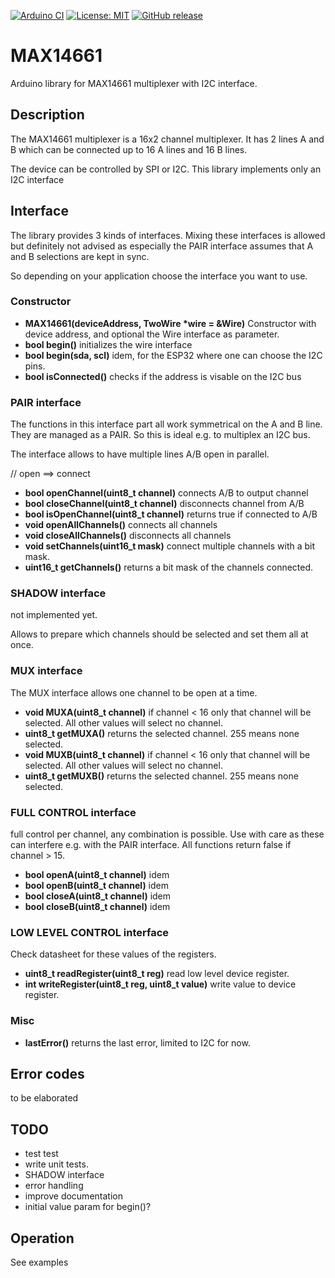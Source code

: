
[![Arduino CI](https://github.com/RobTillaart/MAX14661/workflows/Arduino%20CI/badge.svg)](https://github.com/marketplace/actions/arduino_ci)
[![License: MIT](https://img.shields.io/badge/license-MIT-green.svg)](https://github.com/RobTillaart/MAX14661/blob/master/LICENSE)
[![GitHub release](https://img.shields.io/github/release/RobTillaart/MAX14661.svg?maxAge=3600)](https://github.com/RobTillaart/MAX14661/releases)

# MAX14661

Arduino library for MAX14661 multiplexer with I2C interface.


## Description

The MAX14661 multiplexer is a 16x2 channel multiplexer. 
It has 2 lines A and B which can be 
connected up to 16 A lines and 16 B lines.

The device can be controlled by SPI or I2C. 
This library implements only an I2C interface


## Interface

The library provides 3 kinds of interfaces. 
Mixing these interfaces is allowed but definitely not advised as 
especially the PAIR interface assumes that A and B selections 
are kept in sync.

So depending on your application choose the interface you want to use.


### Constructor

- **MAX14661(deviceAddress, TwoWire \*wire = &Wire)** Constructor with device address, 
and optional the Wire interface as parameter.
- **bool begin()** initializes the wire interface 
- **bool begin(sda, scl)** idem, for the ESP32 where one can choose the I2C pins.
- **bool isConnected()** checks if the address is visable on the I2C bus


### PAIR interface

The functions in this interface part all work symmetrical on the A and B line. They are managed as a PAIR. So this is ideal e.g. to multiplex an I2C bus.

The interface allows to have multiple lines A/B open in parallel.

  // open ==> connect
- **bool openChannel(uint8_t channel)** connects A/B to output channel
- **bool closeChannel(uint8_t channel)** disconnects channel from A/B
- **bool isOpenChannel(uint8_t channel)** returns true if connected to A/B
- **void openAllChannels()** connects all channels
- **void closeAllChannels()** disconnects all channels
- **void setChannels(uint16_t mask)** connect multiple channels with a bit mask.
- **uint16_t getChannels()** returns a bit mask of the channels connected.


### SHADOW interface

not implemented yet. 

Allows to prepare which channels should be selected and set them all at once. 



### MUX interface

The MUX interface allows one channel to be open at a time.

- **void MUXA(uint8_t channel)** if channel < 16 only that channel will be selected. All other values will select no channel.
- **uint8_t  getMUXA()** returns the selected channel. 255 means none selected.
- **void MUXB(uint8_t channel)** if channel < 16 only that channel will be selected. All other values will select no channel.
- **uint8_t getMUXB()** returns the selected channel. 255 means none selected.


### FULL CONTROL interface

full control per channel, any combination is possible.
Use with care as these can interfere e.g. with the PAIR interface.
All functions return false if channel > 15.

- **bool openA(uint8_t channel)** idem
- **bool openB(uint8_t channel)** idem
- **bool closeA(uint8_t channel)** idem
- **bool closeB(uint8_t channel)** idem


### LOW LEVEL CONTROL interface

Check datasheet for these values of the registers.

- **uint8_t readRegister(uint8_t reg)** read low level device register.
- **int writeRegister(uint8_t reg, uint8_t value)** write value to device register.


### Misc

- **lastError()** returns the last error, limited to I2C for now.


## Error codes

to be elaborated


## TODO

- test test 
- write unit tests.
- SHADOW interface
- error handling
- improve documentation
- initial value param for begin()?


## Operation

See examples
